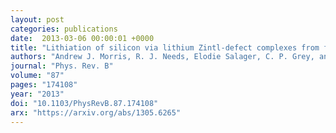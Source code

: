 ```yaml
---
layout: post
categories: publications
date:  2013-03-06 00:00:01 +0000
title: "Lithiation of silicon via lithium Zintl-defect complexes from first principles"
authors: "Andrew J. Morris, R. J. Needs, Elodie Salager, C. P. Grey, and Chris J. Pickard"
journal: "Phys. Rev. B"
volume: "87"
pages: "174108"
year: "2013"
doi: "10.1103/PhysRevB.87.174108"
arx: "https://arxiv.org/abs/1305.6265"
---
```

